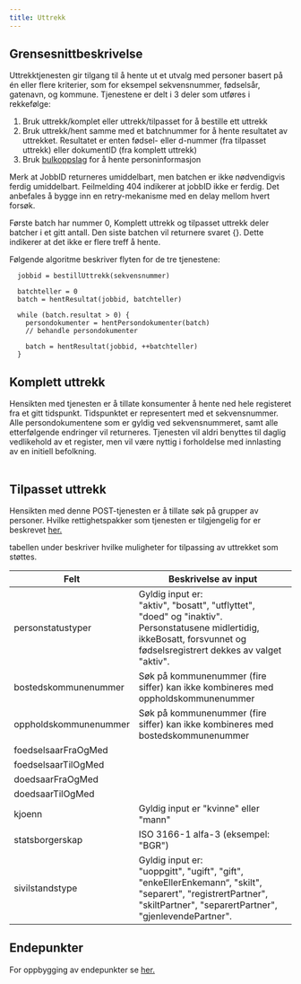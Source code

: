 ```yaml
---
title: Uttrekk
---
```




## Grensesnittbeskrivelse
Uttrekktjenesten gir tilgang til å hente ut et utvalg med personer basert på én eller flere kriterier, som for eksempel sekvensnummer, fødselsår, gatenavn, og kommune. Tjenestene er delt i 3 deler som utføres i rekkefølge:
  1. Bruk uttrekk/komplet eller uttrekk/tilpasset for å bestille ett uttrekk
  2. Bruk uttrekk/hent samme med et batchnummer for å hente resultatet av uttrekket. Resultatet er enten fødsel- eller d-nummer (fra tilpasset uttrekk) eller dokumentID (fra komplett uttrekk)
  3. Bruk [bulkoppslag](../oppslag) for å hente personinformasjon

Merk at JobbID returneres umiddelbart, men batchen er ikke nødvendigvis ferdig umiddelbart. Feilmelding 404 indikerer at jobbID ikke er ferdig. Det anbefales å bygge inn en retry-mekanisme med en delay mellom hvert forsøk.   

Første batch har nummer 0, Komplett uttrekk og tilpasset uttrekk deler batcher i et gitt antall. Den siste batchen vil returnere svaret {}. Dette indikerer at det ikke er flere treff å hente.

Følgende algoritme beskriver flyten for de tre tjenestene:
```
  jobbid = bestillUttrekk(sekvensnummer)

  batchteller = 0
  batch = hentResultat(jobbid, batchteller)

  while (batch.resultat > 0) {
    persondokumenter = hentPersondokumenter(batch)
    // behandle persondokumenter

    batch = hentResultat(jobbid, ++batchteller)
  }
```

## Komplett uttrekk
Hensikten med tjenesten er å tillate konsumenter å hente ned hele registeret fra et gitt tidspunkt. Tidspunktet er representert med et sekvensnummer. Alle persondokumentene som er gyldig ved sekvensnummeret, samt alle etterfølgende endringer vil returneres. 
Tjenesten vil aldri benyttes til daglig vedlikehold av et register, men vil være nyttig i forholdelse med innlasting av en initiell befolkning. 
<br>
<br>

## Tilpasset uttrekk
Hensikten med denne POST-tjenesten er å tillate søk på grupper av personer. 
Hvilke rettighetspakker som tjenesten er tilgjengelig for er beskrevet [her.](../konsumenttjenester)

tabellen under beskriver hvilke muligheter for tilpassing av uttrekket som støttes.

|Felt|Beskrivelse av input|
|-----------------|----------------------------------|
|personstatustyper|Gyldig input er: <br> "aktiv", "bosatt", "utflyttet", "doed" og "inaktiv". <br> Personstatusene midlertidig, ikkeBosatt, forsvunnet og fødselsregistrert dekkes av valget "aktiv". |
|bostedskommunenummer|Søk på kommunenummer (fire siffer) kan ikke kombineres med oppholdskommunenummer|
|oppholdskommunenummer|Søk på kommunenummer (fire siffer) kan ikke kombineres med bostedskommunenummer|
|foedselsaarFraOgMed| |
|foedselsaarTilOgMed| |
|doedsaarFraOgMed| | 
|doedsaarTilOgMed| |
|kjoenn| Gyldig input er "kvinne" eller "mann" |
|statsborgerskap| ISO 3166-1 alfa-3 (eksempel: "BGR") |
|sivilstandstype|Gyldig input er: <br> "uoppgitt", "ugift", "gift", "enkeEllerEnkemann“, "skilt", "separert", "registrertPartner", "skiltPartner", "separertPartner", "gjenlevendePartner". |

## Endepunkter
For oppbygging av endepunkter se [her.](../endepunkter)


